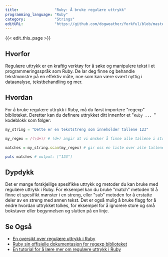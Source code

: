 ```yaml
---
title:                "Ruby: Å bruke regulære uttrykk"
programming_language: "Ruby"
category:             "Strings"
editURL:              "https://github.com/dogweather/forkful/blob/master/content/no/ruby/using-regular-expressions.md"
---
```


{{< edit_this_page >}}

## Hvorfor

Regulære uttrykk er en kraftig verktøy for å søke og manipulere tekst i et programmeringsspråk som Ruby. De lar deg finne og behandle tekstmønstre på en effektiv måte, noe som kan være svært nyttig i dataanalyse, tekstbehandling og mer.

## Hvordan

For å bruke regulære uttrykk i Ruby, må du først importere "regexp" biblioteket. Deretter kan du definere uttrykket ditt innenfor et "```Ruby ... ```" kodeblokk som følger:

```Ruby
my_string = "Dette er en tekststreng som inneholder tallene 123"

my_regex = /(\d+)/ # (d+) angir at vi ønsker å finne alle tallene i strengen

matches = my_string.scan(my_regex) # gir oss en liste over alle tallene som matchet uttrykket vårt

puts matches # output: ["123"]
```

## Dypdykk

Det er mange forskjellige spesifikke uttrykk og metoder du kan bruke med regulære uttrykk i Ruby. For eksempel kan du bruke "match" metoden til å finne et spesifikt mønster i en streng, eller "sub" metoden for å erstatte deler av en streng med annen tekst. Det er også mulig å bruke flagg for å endre hvordan uttrykket tolkes, for eksempel for å ignorere store og små bokstaver eller begynnelsen og slutten på en linje.

## Se Også

- [En oversikt over regulære uttrykk i Ruby](https://www3.ntu.edu.sg/home/ehchua/programming/howto/Regexe.html)
- [Ruby sin offisielle dokumentasjon for regexp biblioteket](https://ruby-doc.org/core-3.0.0/Regexp.html)
- [En tutorial for å lære mer om regulære uttrykk i Ruby](https://www.youtube.com/watch?v=sa-TUpSx1JA)